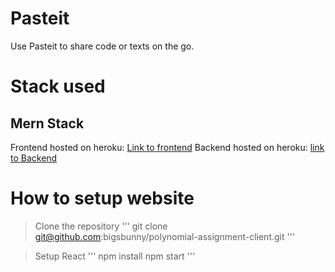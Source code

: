 # Pasteit
Use Pasteit to share code or texts on the go.

# Stack used

## Mern Stack

Frontend hosted on heroku: [Link to frontend]()
Backend hosted on heroku: [link to Backend]()

# How to setup website

>Clone the repository
'''
git clone git@github.com:bigsbunny/polynomial-assignment-client.git
'''

>Setup React
'''
npm install
npm start
'''